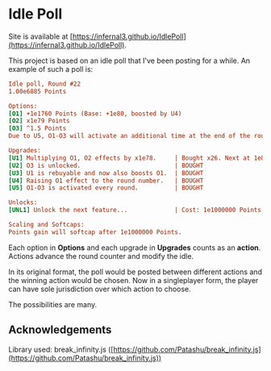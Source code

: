 # Idle Poll

Site is available at [https://infernal3.github.io/IdlePoll](https://infernal3.github.io/IdlePoll).

This project is based on an idle poll that I've been posting for a while.
An example of such a poll is:
```ini
Idle poll, Round #22
1.00e6885 Points

Options:
[O1] +1e1760 Points (Base: +1e80, boosted by U4)
[O2] x1e79 Points
[O3] ^1.5 Points
Due to U5, O1-O3 will activate an additional time at the end of the round.

Upgrades:
[U1] Multiplying O1, O2 effects by x1e78.     | Bought x26. Next at 1e819 Points
[U2] O3 is unlocked.                          | BOUGHT
[U3] U1 is rebuyable and now also boosts O1.  | BOUGHT
[U4] Raising O1 effect to the round number.   | BOUGHT
[U5] O1-O3 is activated every round.          | BOUGHT

Unlocks:
[UNL1] Unlock the next feature...             | Cost: 1e1000000 Points

Scaling and Softcaps:
Points gain will softcap after 1e1000000 Points.
```

Each option in **Options** and each upgrade in **Upgrades** counts as an **action**.
Actions advance the round counter and modify the idle.

In its original format, the poll would be posted between different actions and the winning action would be chosen.
Now in a singleplayer form, the player can have sole jurisdiction over which action to choose.

The possibilities are many.



## Acknowledgements

Library used:
break_infinity.js ([https://github.com/Patashu/break_infinity.js](https://github.com/Patashu/break_infinity.js))
